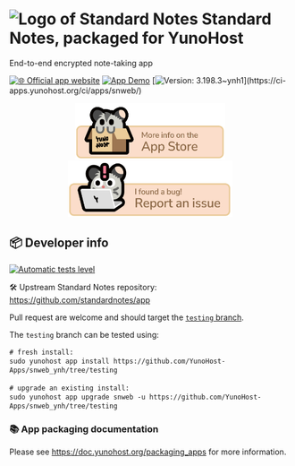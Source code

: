 <!--
N.B.: This README was automatically generated by <https://github.com/YunoHost/apps_tools/blob/main/readme_generator>
It shall NOT be edited by hand.
-->

<h1>
  <img src="https://raw.githubusercontent.com/YunoHost/apps/main/logos/snweb.png" width="32px" alt="Logo of Standard Notes">
  Standard Notes, packaged for YunoHost
</h1>

End-to-end encrypted note-taking app

[![🌐 Official app website](https://img.shields.io/badge/Official_app_website-darkgreen?style=for-the-badge)](https://standardnotes.org/)
[![App Demo](https://img.shields.io/badge/App_Demo-blue?style=for-the-badge)](https://standardnotes.org/demo)
[![Version: 3.198.3~ynh1](https://img.shields.io/badge/Version-3.198.3~ynh1-rgba(0,150,0,1)?style=for-the-badge)](https://ci-apps.yunohost.org/ci/apps/snweb/)

<div align="center">
<a href="https://apps.yunohost.org/app/snweb"><img height="100px" src="https://github.com/YunoHost/yunohost-artwork/raw/refs/heads/main/badges/neopossum-badges/badge_more_info_on_the_appstore.svg"/></a>
<a href="https://github.com/YunoHost-Apps/snweb_ynh/issues"><img height="100px" src="https://github.com/YunoHost/yunohost-artwork/raw/refs/heads/main/badges/neopossum-badges/badge_report_an_issue.svg"/></a>
</div>

## 📦 Developer info

[![Automatic tests level](https://apps.yunohost.org/badge/cilevel/snweb)](https://ci-apps.yunohost.org/ci/apps/snweb/)

🛠️ Upstream Standard Notes repository: <https://github.com/standardnotes/app>

Pull request are welcome and should target the [`testing` branch](https://github.com/YunoHost-Apps/snweb_ynh/tree/testing).

The `testing` branch can be tested using:
```
# fresh install:
sudo yunohost app install https://github.com/YunoHost-Apps/snweb_ynh/tree/testing

# upgrade an existing install:
sudo yunohost app upgrade snweb -u https://github.com/YunoHost-Apps/snweb_ynh/tree/testing
```

### 📚 App packaging documentation

Please see <https://doc.yunohost.org/packaging_apps> for more information.